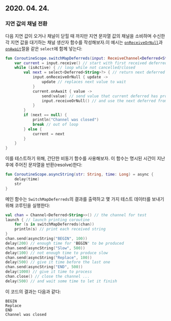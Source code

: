 ## 2020. 04. 24.

### 지연 값의 채널 전환

다음 지연 값이 오거나 채널이 닫힐 때 까지만 지연 문자열 값의 채널을 소비하며 수신한 각 지연 값을 대기하는 채널 생산자 함수를 작성해보자.이 예시는 [`onReceiveOrNull`][kt-coroutine-select-on-receive-or-null]과 [`onAwait`][kt-coroutine-select-on-await]절을 같은 `select`에 함께 넣는다:

```kotlin
fun CoroutineScope.switchMapDeferreds(input: ReceiveChannel<Deferred<String>>) = produce<String> {
    var current = input.receive() // start with first received deferred value
    while (isActive) { // loop while not cancelled/closed
        val next = select<Deferred<String>?> { // return next deferred value from this select or null
            input.onReceiveOrNull { update ->
                update // replaces next value to wait
            }
            current.onAwait { value ->  
                send(value) // send value that current deferred has produced
                input.receiveOrNull() // and use the next deferred from the input channel
            }
        }
        if (next == null) {
            println("Channel was closed")
            break // out of loop
        } else {
            current = next
        }
    }
}
```

이를 테스트하기 위해, 간단한 비동기 함수를 사용해보자. 이 함수는 명시된 시간이 지난 후에 주어진 문자열을 반환(resolve)한다:

```kotlin
fun CoroutineScope.asyncString(str: String, time: Long) = async {
    delay(time)
    str
}
```

메인 함수는 `SwitchMapDeferreds`의 결과를 출력하고 몇 가지 테스트 데이터를 보내기 위해 코루틴을 실행한다:

```kotlin
val chan = Channel<Deferred<String>>() // the channel for test
launch { // launch printing coroutine
    for (s in switchMapDeferreds(chan)) 
    println(s) // print each received string
}
chan.send(asyncString("BEGIN", 100))
delay(200) // enough time for "BEGIN" to be produced
chan.send(asyncString("Slow", 500))
delay(100) // not enough time to produce slow
chan.send(asyncString("Replace", 100))
delay(500) // give it time before the last one
chan.send(asyncString("END", 500))
delay(1000) // give it time to process
chan.close() // close the channel ... 
delay(500) // and wait some time to let it finish
```

이 코드의 결과는 다음과 같다:

```
BEGIN
Replace
END
Channel was closed
```



[kt-coroutine-select-on-receive-or-null]: https://kotlin.github.io/kotlinx.coroutines/kotlinx-coroutines-core/kotlinx.coroutines.channels/on-receive-or-null.html
[kt-coroutine-select-on-await]: https://kotlin.github.io/kotlinx.coroutines/kotlinx-coroutines-core/kotlinx.coroutines/-deferred/on-await.html